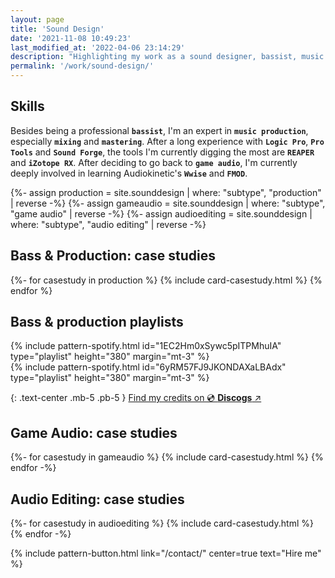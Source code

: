 ```yaml
---
layout: page
title: 'Sound Design'
date: '2021-11-08 10:49:23'
last_modified_at: '2022-04-06 23:14:29'
description: "Highlighting my work as a sound designer, bassist, music producer, game audio specialist and audio editor."
permalink: '/work/sound-design/'
---
```

## Skills

Besides being a professional **`bassist`**, I'm an expert in **`music production`**, especially **`mixing`** and **`mastering`**.  After a long experience with **`Logic Pro`**, **`Pro Tools`** and **`Sound Forge`**, the tools I'm currently digging the most are **`REAPER`** and **`iZotope RX`**. After deciding to go back to **`game audio`**, I'm currently deeply involved in learning Audiokinetic's **`Wwise`** and **`FMOD`**.

<section class="m2m-entry my-5 pb-1">
{%- assign production = site.sounddesign | where: "subtype", "production" | reverse -%}
{%- assign gameaudio = site.sounddesign | where: "subtype", "game audio" | reverse -%}
{%- assign audioediting = site.sounddesign | where: "subtype", "audio editing" | reverse -%}
  <div class="h-feed">
  <h2 class="p-name h1 fs-1 text-center text-uppercase m2m-text-rotate mt-5">Bass & Production: case studies</h2>
    <div class="card-group mt-5">
      <div class="row row-cols-1 row-cols-sm-2 g-4">
        {%- for casestudy in production %}
        {% include card-casestudy.html %}
        {% endfor %}
      </div>
    </div>
  </div>
  <h2 class="h1 fs-2 text-center m2m-text-rotate mt-5">Bass & production playlists</h2>
  <div class="row row-cols-1 row-cols-sm-2 g-4">
    <div class="col">
      {% include pattern-spotify.html id="1EC2Hm0xSywc5pITPMhuIA" type="playlist" height="380" margin="mt-3" %}
    </div>
    <div class="col">
      {% include pattern-spotify.html id="6yRM57FJ9JKONDAXaLBAdx" type="playlist" height="380" margin="mt-3" %}
    </div>
  </div>
</section>

{: .text-center .mb-5 .pb-5 }
[Find my credits on 💿 **Discogs** ↗︎](https://www.discogs.com/artist/1206278-Simone-Silvestroni)

<section class="m2m-entry my-5 pb-3">
  <div class="h-feed">
  <h2 class="p-name h1 fs-1 text-center text-uppercase m2m-text-rotate my-5">Game Audio: case studies</h2>  
    <div class="card-group mt-5 pb-3">
      <div class="row row-cols-1 row-cols-sm-2 g-4">
      {%- for casestudy in gameaudio %}
      {% include card-casestudy.html %}
      {% endfor -%}
      </div>
    </div>    
  </div>
</section>
<section class="m2m-entry my-5 pb-3">
  <div class="h-feed">
  <h2 class="p-name h1 fs-1 text-center text-uppercase m2m-text-rotate my-5">Audio Editing: case studies</h2>
    <div class="card-group pb-3">
      <div class="row row-cols-1 row-cols-sm-2 g-4">
      {%- for casestudy in audioediting %}
      {% include card-casestudy.html %}
      {% endfor -%}
      </div>
    </div>  
  </div>
</section>

{% include pattern-button.html link="/contact/" center=true text="Hire me" %}